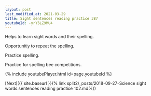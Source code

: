 ```yaml
---
layout: post
last_modified_at: 2021-03-29
title: Sight sentences reading practice 387
youtubeId: -yrY5LZ9MU4
---
```

 
 
Helps to learn sight words and their spelling.

Opportunitiy to repeat the spelling. 

Practice spelling. 
 
Practice for spelling bee competitions. 
 
{% include youtubePlayer.html id=page.youtubeId %}
 
 

[Next]({{ site.baseurl }}{% link  split2/_posts/2018-09-27-Science sight words sentences reading practice 102.md%})
 
